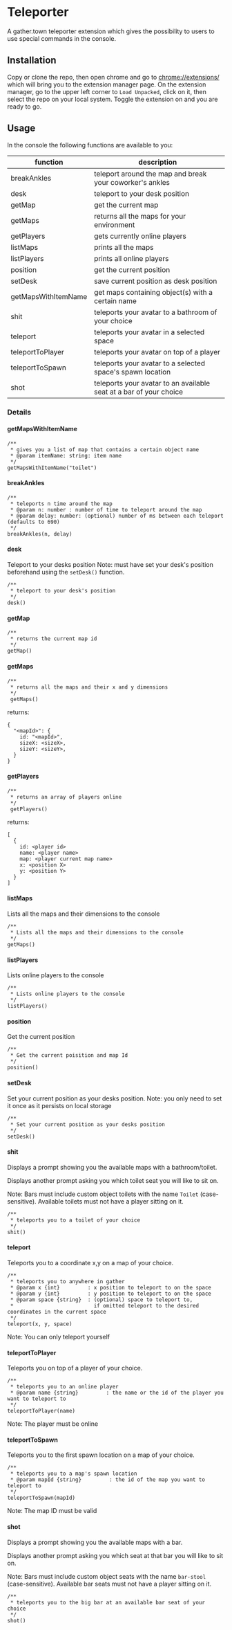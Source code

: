 # Teleporter

A gather.town teleporter extension which gives the possibility to users to use special commands in the console.

## Installation

Copy or clone the repo, then open chrome and go to [chrome://extensions/](chrome://extensions/) which will bring you to the extension manager page.
On the extension manager, go to the upper left corner to `Load Unpacked`, click on it, then select the repo on your local system.
Toggle the extension on and you are ready to go.

## Usage

In the console the following functions are available to you:

| function            | description                                                        |
| ------------------- | ------------------------------------------------------------------ |
| breakAnkles         | teleport around the map and break your coworker's ankles           |
| desk                | teleport to your desk position                                     |
| getMap              | get the current map                                                |
| getMaps             | returns all the maps for your environment                          |
| getPlayers          | gets currently online players                                      |
| listMaps            | prints all the maps                                                |
| listPlayers         | prints all online players                                          |
| position            | get the current position                                           |
| setDesk             | save current position as desk position                             |
| getMapsWithItemName | get maps containing object(s) with a certain name                  |
| shit                | teleports your avatar to a bathroom of your choice                 |
| teleport            | teleports your avatar in a selected space                          |
| teleportToPlayer    | teleports your avatar on top of a player                           |
| teleportToSpawn     | teleports your avatar to a selected space's spawn location         |
| shot                | teleports your avatar to an available seat at a bar of your choice |

### Details

#### getMapsWithItemName

```
/**
 * gives you a list of map that contains a certain object name
 * @param itemName: string: item name
 */
getMapsWithItemName("toilet")
```

#### breakAnkles

```
/**
 * teleports n time around the map
 * @param n: number : number of time to teleport around the map
 * @param delay: number: (optional) number of ms between each teleport (defaults to 690)
 */
breakAnkles(n, delay)
```

#### desk

Teleport to your desks position
Note: must have set your desk's position beforehand using the `setDesk()` function.

```
/**
 * teleport to your desk's position
 */
desk()
```

#### getMap

```
/**
 * returns the current map id
 */
getMap()
```

#### getMaps

```
/**
 * returns all the maps and their x and y dimensions
 */
 getMaps()
```

returns:

```
{
  "<mapId>": {
    id: "<mapId>",
    sizeX: <sizeX>,
    sizeY: <sizeY>,
  }
}
```

#### getPlayers

```
/**
 * returns an array of players online
 */
 getPlayers()
```

returns:

```
[
  {
    id: <player id>
    name: <player name>
    map: <player current map name>
    x: <position X>
    y: <position Y>
  }
]
```

#### listMaps

Lists all the maps and their dimensions to the console

```
/**
 * Lists all the maps and their dimensions to the console
 */
getMaps()
```

#### listPlayers

Lists online players to the console

```
/**
 * Lists online players to the console
 */
listPlayers()
```

#### position

Get the current position

```
/**
 * Get the current poisition and map Id
 */
position()
```

#### setDesk

Set your current position as your desks position.
Note: you only need to set it once as it persists on local storage

```
/**
 * Set your current position as your desks position
 */
setDesk()
```

#### shit

Displays a prompt showing you the available maps with a bathroom/toilet.

Displays another prompt asking you which toilet seat you will like to sit on.

Note: Bars must include custom object toilets with the name `Toilet` (case-sensitive). Available toilets must not have a player sitting on it.

```
/**
 * teleports you to a toilet of your choice
 */
shit()
```

#### teleport

Teleports you to a coordinate x,y on a map of your choice.

```
/**
 * teleports you to anywhere in gather
 * @param x {int}         : x position to teleport to on the space
 * @param y {int}         : y position to teleport to on the space
 * @param space {string}  : (optional) space to teleport to,
 *                          if omitted teleport to the desired coordinates in the current space
 */
teleport(x, y, space)
```

Note: You can only teleport yourself

#### teleportToPlayer

Teleports you on top of a player of your choice.

```
/**
 * teleports you to an online player
 * @param name {string}         : the name or the id of the player you want to teleport to
 */
teleportToPlayer(name)
```

Note: The player must be online

#### teleportToSpawn

Teleports you to the first spawn location on a map of your choice.

```
/**
 * teleports you to a map's spawn location
 * @param mapId {string}         : the id of the map you want to teleport to
 */
teleportToSpawn(mapId)
```

Note: The map ID must be valid

#### shot

Displays a prompt showing you the available maps with a bar.

Displays another prompt asking you which seat at that bar you will like to sit on.

Note: Bars must include custom object seats with the name `bar-stool` (case-sensitive). Available bar seats must not have a player sitting on it.

```
/**
 * teleports you to the big bar at an available bar seat of your choice
 */
shot()
```
